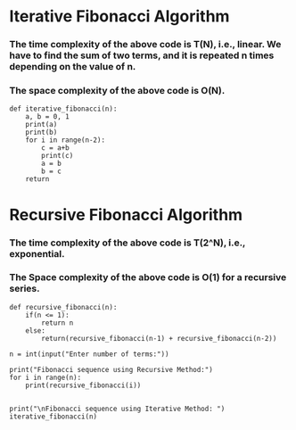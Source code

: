 
# Iterative Fibonacci Algorithm
### The time complexity of the above code is T(N), i.e., linear. We have to find the sum of two terms, and it is repeated n times depending on the value of n.
### The space complexity of the above code is O(N).
```
def iterative_fibonacci(n):
    a, b = 0, 1 
    print(a)
    print(b)
    for i in range(n-2):
        c = a+b
        print(c)
        a = b 
        b = c
    return
```

# Recursive Fibonacci Algorithm
### The time complexity of the above code is T(2^N), i.e., exponential.
### The Space complexity of the above code is O(1) for a recursive series.

```
def recursive_fibonacci(n):
    if(n <= 1):
        return n
    else:
        return(recursive_fibonacci(n-1) + recursive_fibonacci(n-2))
```
```
n = int(input("Enter number of terms:"))

print("Fibonacci sequence using Recursive Method:")
for i in range(n):
    print(recursive_fibonacci(i))
    

print("\nFibonacci sequence using Iterative Method: ")
iterative_fibonacci(n)
```
